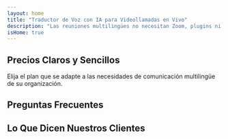```yaml
---
layout: home
title: "Traductor de Voz con IA para Videollamadas en Vivo"
description: "Las reuniones multilingües no necesitan Zoom, plugins ni intérpretes. InterMind es un traductor de voz con IA para videollamadas en tiempo real — habla y traduce instantáneamente."
isHome: true
---
```


<!-- text="Céntrate en el crecimiento — deja que InterMind se encargue de los idiomas." -->
<!-- text="Las aulas tardan años; InterMind ofrece comprensión en tiempo real hoy, en todos los idiomas." -->
<!-- text="Comprende al instante — sin aprender idiomas extranjeros" -->
<!-- title="Reuniones por Video con **Interpretación** en Vivo" -->

<HeroSection
title="Reuniones por Video **Multilingües** con Interpretación por **Voz**"
text="Para empresas donde las **barreras lingüísticas** significan pérdida de negocios, retrasos y errores costosos.">

<AuthButton text="Prueba gratis" buttonClass="brand"/>
<!-- <ContactFormModalNav buttonText="Solicitar una Demo"/>
<NavButton to="#pricing" buttonClass="alt" buttonLabel="Precios" /> -->
</HeroSection>

<span id="1"></span>
<FeatureBlock :card="{
  title: 'Habla Instantáneamente en Más de 100 Idiomas',
  details: 'InterMind permite que cada participante hable en su idioma nativo — de forma natural, en [tiempo real](/product/how-it-works), y sin subtítulos ni retrasos.',
    items: [
      '✧ Habla libremente — sé entendido al instante.',
      '✧ Interpretación impulsada por IA que capta el tono, la intención y la terminología específica de la industria.',
      '⚡︎ Interpretación **voz a voz** bidireccional y continua sin configuración manual.',
    ],
  link: './product/what-is-intermind',
  src: {
    light: '/1.png',
    dark: '/1.png',
  },
  inversion: false
}" />

<span id="2"></span>
<FeatureBlock :card="{
    title: 'Diseñado para Reuniones Serias — No Solo para Charlar',
    details: 'InterMind es una plataforma de reuniones por video de nivel profesional, no un complemento o plugin ligero.',
    items: [
      '✧ Resolución 1080p, supresión inteligente de ruido y captación de voz focalizada.',
      '✧ Programación, moderación, demostraciones, grabación e integración completa con calendario — todo incluido, listo para usar. Las reuniones pueden durar hasta 24 horas.',
      '⚡︎ Transcripciones en vivo, chat entre participantes y un asistente de IA que mantiene las reuniones productivas.'
    ],
    link: '/product/how-it-works',
    src: {
      light: '/3l.png',
      dark: '/3d.png',
    },
    inversion: true
  }" />

<span id="3"></span>
<FeatureBlock :card="{
  title: 'La **Mente Interior** de Tus Reuniones',
  details: 'InterMind convierte cada llamada multilingüe en conocimiento claro y consultable.',
  items: [
    '⚡︎ Busca instantáneamente cualquier contenido en reuniones pasadas y actuales. Haz preguntas naturalmente, obtén respuestas precisas sin revisar grabaciones.',
    '✧ Nunca pierdas elementos de acción de ninguna reunión. Nuestra IA extrae automáticamente tareas, responsables y fechas límite de las conversaciones.',
    '✧ Los resúmenes de reuniones por IA entregan puntos clave instantáneamente en cualquier idioma, manteniendo a todos alineados sin tomar notas manualmente.',
  ],
  link: '/product/how-it-works#🧩-deep-memory-deep-understanding',
  src: {
    light: '/2l.png',
    dark: '/2d.png',
  },
  inversion: false
}" />

<span id="4"></span>
<FeatureBlock
  :card="{
    title: 'Seguro y Confidencial por Diseño',
    details:
      'InterMind está construido para conversaciones donde la confianza importa. Si bien confiamos en infraestructura de terceros de primera clase, [la confidencialidad siempre está en tus manos](/product/privacy-architecture).',
    items: [
      '⚡︎ Privacidad basada en regiones — elige dónde se procesan tus datos. Dirigimos toda la interpretación, almacenamiento y análisis a través de infraestructura alineada con tu zona de cumplimiento (por ejemplo, UE, EE. UU., Asia).',
      '✧ Privado por defecto — InterMind **nunca** almacena ni utiliza tu contenido para entrenamiento, perfilado o acceso de terceros.',
      '✧ Cumplimiento por arquitectura — Preparado para GDPR, CCPA y UAE PDPL, con soporte completo para derechos de exportación y eliminación.'
    ],
    link: '/product/privacy-architecture',
    src: {
      light: '/4.png',
      dark: '/4.png',
    },
    inversion: true
  }"
/>

## Precios Claros y Sencillos

Elija el plan que se adapte a las necesidades de comunicación multilingüe de su organización.

<PricingPlans :plans="[
  {
    title: '**Básico** &nbsp 1 usuario',
    price: '**Gratis**',
    details: '25 reuniones gratuitas',
    items: [
      'Reuniones de video de 100 participantes + 30 GB de almacenamiento compartido por usuario [💬](#2)',
      'Interpretación de voz a voz [💬](#1)',
      'Asistente de IA [💬](#3)',
    ],
  },
  {
    title: '**Pro** &nbsp 1-99 usuarios',
    price: '**$20** /mes/usuario, facturado anualmente',
    details: 'o $13.99 facturado mensualmente',
    items: [
      'Reuniones de video de 150 participantes + 2 TB de almacenamiento compartido por usuario [💬](#2)',
      'Interpretación de voz a voz [💬](#1)',
      'Asistente de IA [💬](#3)',
    ],
  },
  {
    title: '**Empresarial** &nbsp 1–250 usuarios',
    price: 'Plan **personalizado** para equipos grandes',
    details: 'Optimizado para escala, privacidad y control',
    items: [
      'Reuniones de video de 500 participantes + 5 TB de almacenamiento compartido por usuario [💬](#2)',
      'Interpretación de voz a voz [💬](#1)',
      'Asistente de IA [💬](#3)',
      'Privacidad basada en región [💬](#4)',
    ],
  }
]">
<AuthButton text="Prueba gratis" buttonClass="alt"/>
<AuthButton text="Comprar ahora" buttonClass="brand"/>
<ContactFormModalNav buttonText="Contactar ventas" buttonClass="alt"/>
</PricingPlans>

## Preguntas Frecuentes

<AccordionGroup :items="[
  {
    q: '¿Qué es un usuario con licencia y qué es un Participante?',
    a: 'Un usuario con licencia tiene una licencia de reunión gratuita o de pago y puede programar reuniones con participantes según la capacidad que permite su plan. Un Participante es un invitado en una reunión programada por alguien con una licencia de reunión. Un Participante no requiere una cuenta o licencia para unirse a una reunión y puede **unirse gratuitamente**. Los participantes pueden unirse a una reunión desde dispositivos de escritorio, móviles y tabletas.'
  },
  {
      q: '¿Cuántos participantes pueden unirse a la reunión?',
      a: 'El número de participantes depende de tu plan: Basic permite hasta 100 participantes, Pro admite hasta 150 participantes y Business permite hasta 500 participantes por reunión.'
  },
  {
    q: '¿Cuántas personas pueden usar una licencia de InterMind?',
    a: 'Un usuario con licencia puede organizar un número ilimitado de reuniones. Sin embargo, si varios usuarios necesitan programar reuniones separadas al mismo tiempo, necesitarás licencias de reunión adicionales por usuario.'
  },
  {
      q: '¿La interpretación de voz funciona en todos los planes?',
      a: 'Sí, la interpretación de voz a voz en tiempo real funciona en todos los planes, incluido el plan Basic gratuito. Sin embargo, el plan Basic está limitado a 25 reuniones en total. Los planes Pro y Business permiten reuniones ilimitadas con límites de participantes aumentados y funciones adicionales.'
  }
]" />

## Lo Que Dicen Nuestros Clientes

<AutoScrollTestimonials testimonialsUrl="/testimonials.json"/>
